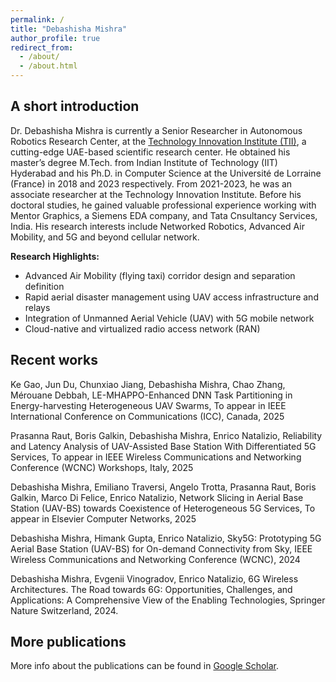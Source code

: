 ```yaml
---
permalink: /
title: "Debashisha Mishra"
author_profile: true
redirect_from: 
  - /about/
  - /about.html
---
```


<!-- This is Ze Jiang's personal homepage. Please also refer to my [homepage@UNSW](https://research.unsw.edu.au/people/dr-ze-jiang).  -->


## A short introduction
Dr. Debashisha Mishra is currently a Senior Researcher in Autonomous Robotics Research Center, at the [Technology Innovation Institute (TII)](https://www.tii.ae/), a cutting-edge UAE-based scientific research center. He obtained his master’s degree M.Tech. from Indian Institute of Technology (IIT) Hyderabad and his Ph.D. in Computer Science at the Université de Lorraine (France) in 2018 and 2023 respectively. From 2021-2023, he was an associate researcher at the Technology Innovation Institute. Before his doctoral studies, he gained valuable professional experience working with Mentor Graphics, a Siemens EDA company, and Tata Cnsultancy Services, India. His research interests include Networked Robotics, Advanced Air Mobility, and 5G and beyond cellular network. 

<b>Research Highlights:</b>
* Advanced Air Mobility (flying taxi) corridor design and separation definition
* Rapid aerial disaster management using UAV access infrastructure and relays
* Integration of Unmanned Aerial Vehicle (UAV) with 5G mobile network 
* Cloud-native and virtualized radio access network (RAN) 

## Recent works
Ke Gao, Jun Du, Chunxiao Jiang, Debashisha Mishra, Chao Zhang, Mérouane Debbah, LE-MHAPPO-Enhanced DNN Task Partitioning in Energy-harvesting Heterogeneous UAV Swarms, To appear in IEEE International Conference on Communications (ICC), Canada, 2025

Prasanna Raut, Boris Galkin, Debashisha Mishra, Enrico Natalizio, Reliability and Latency Analysis of UAV-Assisted Base Station With Differentiated 5G Services, To appear in IEEE Wireless Communications and Networking Conference (WCNC) Workshops, Italy, 2025

Debashisha Mishra, Emiliano Traversi, Angelo Trotta, Prasanna Raut, Boris Galkin, Marco Di Felice, Enrico Natalizio, Network Slicing in Aerial Base Station (UAV-BS) towards Coexistence of Heterogeneous 5G Services, To appear in Elsevier Computer Networks, 2025

Debashisha Mishra, Himank Gupta, Enrico Natalizio, Sky5G: Prototyping 5G Aerial Base Station (UAV-BS) for On-demand Connectivity from Sky, IEEE Wireless Communications and Networking Conference (WCNC), 2024

Debashisha Mishra, Evgenii Vinogradov, Enrico Natalizio, 6G Wireless Architectures. The Road towards 6G: Opportunities, Challenges, and Applications: A Comprehensive View of the Enabling Technologies,  Springer Nature Switzerland, 2024.

## More publications
More info about the publications can be found in [Google Scholar](https://scholar.google.com/citations?user=--81kT8AAAAJ&hl=en&authuser=1).
